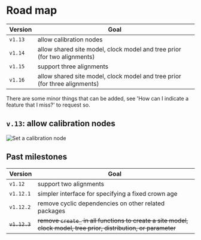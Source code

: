 # Road map

Version | Goal
---|---
`v1.13`| allow calibration nodes
`v1.14`| allow shared site model, clock model and tree prior (for two alignments) 
`v1.15`| support three alignments
`v1.16`| allow shared site model, clock model and tree prior (for three alignments) 

There are some minor things that can be added, see 'How can I indicate a feature that I miss?'
to request so.

## `v.13`: allow calibration nodes

![Set a calibration node](clade_age_prior.png)

## Past milestones

Version | Goal
---|---
`v1.12`| support two alignments
`v1.12.1`| simpler interface for specifying a fixed crown age
`v1.12.2`| remove cyclic dependencies on other related packages
~~`v1.12.3`~~ | ~~remove `create_` in all functions to create a site model, clock model, tree prior, distribution, or parameter~~
